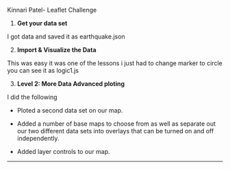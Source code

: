 Kinnari Patel- Leaflet Challenge

1. **Get your data set**

  I got data and saved it as earthquake.json


2. **Import & Visualize the Data**

  This was easy it was one of the lessons i just had to change marker to circle you can see it as logic1.js

3. **Level 2: More Data Advanced ploting**


I did the following

* Ploted a second data set on our map.

* Added a number of base maps to choose from as well as separate out our two different data sets into overlays that can be turned on and off independently.

* Added layer controls to our map.



- - -
